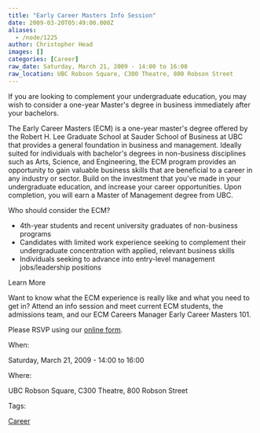 ```yaml
---
title: "Early Career Masters Info Session"
date: 2009-03-20T05:49:00.000Z
aliases:
  - /node/1225
author: Christopher Head
images: []
categories: [Career]
raw_date: Saturday, March 21, 2009 - 14:00 to 16:00
raw_location: UBC Robson Square, C300 Theatre, 800 Robson Street
---
```


If you are looking to complement your undergraduate education, you may wish to consider a one-year Master's degree in business immediately after your bachelors.

The Early Career Masters (ECM) is a one-year master's degree offered by the Robert H. Lee Graduate School at Sauder School of Business at UBC that provides a general foundation in business and management. Ideally suited for individuals with bachelor's degrees in non-business disciplines such as Arts, Science, and Engineering, the ECM program provides an opportunity to gain valuable business skills that are beneficial to a career in any industry or sector. Build on the investment that you've made in your undergraduate education, and increase your career opportunities. Upon completion, you will earn a Master of Management degree from UBC.

Who should consider the ECM?

*   4th-year students and recent university graduates of non-business programs
*   Candidates with limited work experience seeking to complement their undergraduate concentration with applied, relevant business skills
*   Individuals seeking to advance into entry-level management jobs/leadership positions

Learn More

Want to know what the ECM experience is really like and what you need to get in? Attend an info session and meet current ECM students, the admissions team, and our ECM Careers Manager
Early Career Masters 101.

Please RSVP using our [online form](https://secure.sauder.ubc.ca/mba/info_session/index.cfm?progid=ECM).

When: 

Saturday, March 21, 2009 - 14:00 to 16:00

Where: 

UBC Robson Square, C300 Theatre, 800 Robson Street

Tags: 

[Career](/career)
